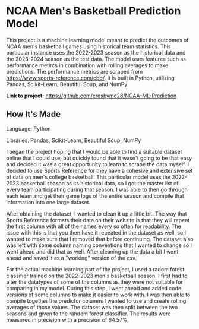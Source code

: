 # NCAA Men's Basketball Prediction Model

This project is a machine learning model meant to predict the outcomes of NCAA men's basketball games using historical team statistics. This particular instance uses the 2022-2023 season as the historical data and the 2023-2024 season as the test data. The model uses features such as performance metircs in combination with rolling averages to make predictions. The performance metrics are scraped from https://www.sports-reference.com/cbb/. It is built in Python, utilizing Pandas, Scikit-Learn, Beautiful Soup, and NumPy.

**Link to project:** https://github.com/crosbymc28/NCAA-ML-Prediction



## How It's Made

Language: Python

Libraries: Pandas, Scikit-Learn, Beautiful Soup, NumPy

I began the project hoping that I would be able to find a suitable dataset online that I could use, but quickly found that it wasn't going to be that easy and decided it was a great opportunity to learn to scrape the data myself. I decided to use Sports Reference for they have a cohesive and extensive set of data on men's college basketball. This particular model uses the 2022-2023 basketball season as its historical data, so I got the master list of every team participating during that season. I was able to then go through each team and get their game logs of the entire season and compile that information into one large dataset. 

After obtaining the dataset, I wanted to clean it up a little bit. The way that Sports Reference formats their data on their website is that they will repeat the first column with all of the names every so often for readability. The issue with this is that you then have it repeated in the dataset as well, so I wanted to make sure that I removed that before continuing. The dataset also was left with some column naming conventions that I wanted to change so I went ahead and did that as well. After cleaning up the data a bit I went ahead and saved it as a "working" version of the csv.

For the actual machine learning part of the project, I used a radom forest classifier trained on the 2022-2023 men's basketball season. I first had to alter the datatypes of some of the columns as they were not suitable for comparing in my model. During this step, I went ahead and added code versions of some columns to make it easier to work with. I was then able to compile together the predictor columns I wanted to use and create rolling averages of those values. The dataset was then split between the two seasons and given to the random forest classifier. The results were measured in precision with a precision of 64.57%.
